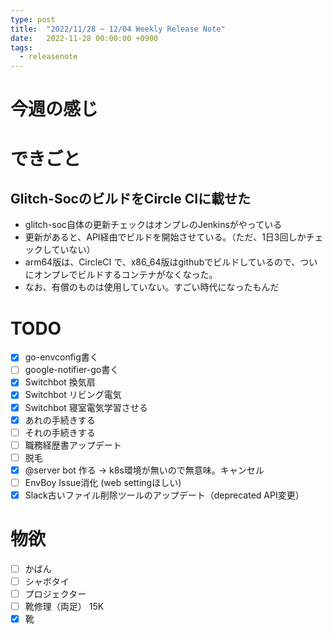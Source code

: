 ```yaml
---
type: post
title:  "2022/11/28 ~ 12/04 Weekly Release Note"
date:   2022-11-28 00:00:00 +0900
tags:
  - releasenote
---
```

# 今週の感じ


# できごと

## Glitch-SocのビルドをCircle CIに載せた

* glitch-soc自体の更新チェックはオンプレのJenkinsがやっている
* 更新があると、API経由でビルドを開始させている。（ただ、1日3回しかチェックしていない）
* arm64版は、CircleCI で、x86_64版はgithubでビルドしているので、ついにオンプレでビルドするコンテナがなくなった。
* なお、有償のものは使用していない。すごい時代になったもんだ

# TODO 

- [x] go-envconfig書く
- [ ] google-notifier-go書く
- [x] Switchbot 換気扇
- [x] Switchbot リビング電気
- [x] Switchbot 寝室電気学習させる
- [x] あれの手続きする
- [ ] それの手続きする
- [ ] 職務経歴書アップデート
- [ ] 脱毛
- [x] @server bot 作る -> k8s環境が無いので無意味。キャンセル
- [ ] EnvBoy Issue消化 (web settingほしい)
- [x] Slack古いファイル削除ツールのアップデート（deprecated API変更）

# 物欲

- [ ] かばん
- [ ] シャボタイ
- [ ] プロジェクター
- [ ] 靴修理（両足） 15K
- [x] 靴
